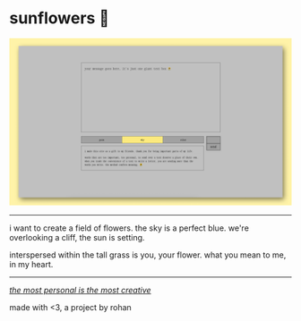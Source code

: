 # sunflowers 🌻

<img src="screenshot.png" width="600">

---


i want to create a field of flowers.
the sky is a perfect blue.
we're overlooking a cliff,
the sun is setting.

interspersed within the tall grass
is you, your flower.
what you mean to me,
in my heart.


---
[*the most personal is the most creative*](https://www.youtube.com/shorts/W5TVfUNZAvQ)

made with <3, a project by rohan